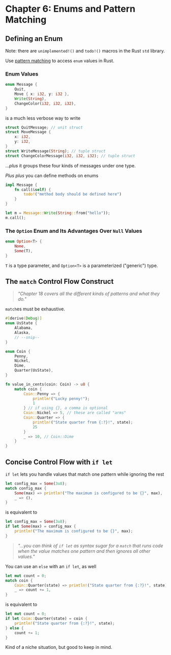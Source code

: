 # Chapter 6: Enums and Pattern Matching

## Defining an Enum

Note: there are `unimplemented!()` and `todo!()` macros in the Rust `std` library.

Use [pattern matching](https://stackoverflow.com/q/9109872/2925434) to access `enum` values in Rust.

### Enum Values

```rust
enum Message {
    Quit,
    Move { x: i32, y: i32 },
    Write(String),
    ChangeColor(i32, i32, i32),
}
```

is a much less verbose way to write

```rust
struct QuitMessage; // unit struct
struct MoveMessage {
    x: i32,
    y: i32,
}
struct WriteMessage(String); // tuple struct
struct ChangeColorMessage(i32, i32, i32); // tuple struct
```

..._plus_ it groups these four kinds of messages under one type.

_Plus plus_ you can define methods on enums

```rust
impl Message {
    fn call(&self) {
        todo!("method body should be defined here")
    }
}

let m = Message::Write(String::from("hello"));
m.call();
```

### The `Option` Enum and Its Advantages Over `Null` Values

```rust
enum Option<T> {
    None,
    Some(T),
}
```

`T` is a type parameter, and `Option<T>` is a parameterized ("generic") type.

## The `match` Control Flow Construct

> _"Chapter 18 covers all the different kinds of patterns and what they do."_

`match`es must be exhaustive.

```rust
#[derive(Debug)]
enum UsState {
    Alabama,
    Alaska,
    // --snip--
}

enum Coin {
    Penny,
    Nickel,
    Dime,
    Quarter(UsState),
}

fn value_in_cents(coin: Coin) -> u8 {
    match coin {
        Coin::Penny => {
            println!("Lucky penny!");
            1
        } // if using {}, a comma is optional
        Coin::Nickel => 5, // these are called "arms"
        Coin::Quarter => {
            println!("State quarter from {:?}!", state);
            25
        }
        _ => 10, // Coin::Dime
    }
}
```

## Concise Control Flow with `if let`

`if let` lets you handle values that match one pattern while ignoring the rest

```rust
let config_max = Some(3u8);
match config_max {
    Some(max) => println!("The maximum is configured to be {}", max),
    _ => (),
}
```

is equivalent to

```rust
let config_max = Some(3u8);
if let Some(max) = config_max {
    println!("The maximum is configured to be {}", max);
}
```

> _"...you can think of `if let` as syntax sugar for a `match` that runs code when the value matches one pattern and then ignores all other values."_

You can use an `else` with an `if let`, as well

```rust
let mut count = 0;
match coin {
    Coin::Quarter(state) => println!("State quarter from {:?}!", state),
    _ => count += 1,
}
```

is equivalent to

```rust
let mut count = 0;
if let Coin::Quarter(state) = coin {
    println!("State quarter from {:?}!", state);
} else {
    count += 1;
}
```

Kind of a niche situation, but good to keep in mind.